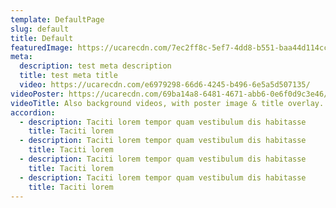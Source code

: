 ```yaml
---
template: DefaultPage
slug: default
title: Default
featuredImage: https://ucarecdn.com/7ec2ff8c-5ef7-4dd8-b551-baa44d114cc3/
meta:
  description: test meta description
  title: test meta title
  video: https://ucarecdn.com/e6979298-66d6-4245-b496-6e5a5d507135/
videoPoster: https://ucarecdn.com/69ba14a8-6481-4671-abb6-0e6f0d9c3e46/
videoTitle: Also background videos, with poster image & title overlay.
accordion:
  - description: Taciti lorem tempor quam vestibulum dis habitasse
    title: Taciti lorem
  - description: Taciti lorem tempor quam vestibulum dis habitasse
    title: Taciti lorem
  - description: Taciti lorem tempor quam vestibulum dis habitasse
    title: Taciti lorem
  - description: Taciti lorem tempor quam vestibulum dis habitasse
    title: Taciti lorem
---
```


